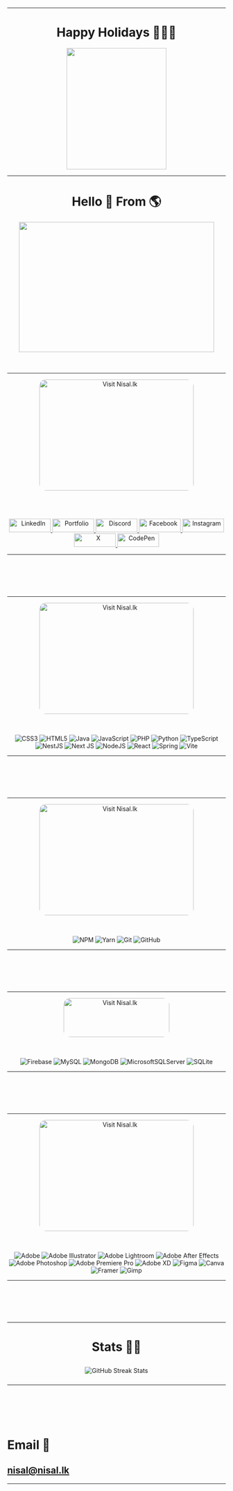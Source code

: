 <hr>
<div align="center">
  <h1>Happy Holidays 🎁🎁🎁</h1>
</div>

<div align="center">
  <img src="https://merryxmas-fawn.vercel.app/api/christmasCard" width="230" height="280" />
</div>



<hr>
<div align="center">
  <h1>Hello 👋 From 🌎 </h1>
</div>



<div align="center">
  <img src="https://github-card-orpin.vercel.app/api/githubCard" width="450" height="300" />
</div>


<br>
<br>

---

<div align="center">
  <a href="https://nisal.lk" target="_blank" rel="noopener noreferrer">
    <img src="https://browser-card.vercel.app/api/browserCard" width="356" height="256" style="border-radius: 15px;" alt="Visit Nisal.lk" />
  </a>
<br>
<br>
<br>
<br>
  <p align="center">
  <a href="https://linkedin.com/in/nisal-herath">
    <img src="https://linkedin-drab-mu.vercel.app/api/linkedin" alt="LinkedIn" width="96" height="31" />
  </a>
  <a href="https://nisal.lk">
    <img src="https://nisallk.vercel.app/api/nisallk" alt="Portfolio" width="96" height="31" />
  </a>
  <a href="https://discord.com/users/790576125678977065">
    <img src="https://discord-tau-peach.vercel.app/api/discord" alt="Discord" width="96" height="31" />
  </a>
  <a href="https://facebook.com/mooncaque">
    <img src="https://fb-iota-steel.vercel.app/api/facebook" alt="Facebook" width="96" height="31" />
  </a>
  <a href="https://instagram.com/mooncaque">
    <img src="https://insta-nu-two.vercel.app/api/insta" alt="Instagram" width="96" height="31" />
  </a>
  <a href="https://x.com/artnisal">
    <img src="https://twitter-ecru-seven.vercel.app/api/twitter" alt="X" width="96" height="31" />
  </a>
  <a href="https://codepen.io/Mooncaque">
    <img src="https://cdpen.vercel.app/api/codepen" alt="CodePen" width="96" height="31" />
  </a>
</p>
</div>

---


<br>
<br>
<br>
<br>








---

<div align="center">
  <a href="https://nisal.lk" target="_blank" rel="noopener noreferrer">
    <img src="https://browser-lang.vercel.app/api/browserCard" width="356" height="256" style="border-radius: 15px;" alt="Visit Nisal.lk" />
  </a>
</div>
<br>
<br>

<div align="center">
  
  ![CSS3](https://img.shields.io/badge/css3-%231572B6.svg?style=for-the-badge&logo=css3&logoColor=white) 
  ![HTML5](https://img.shields.io/badge/html5-%23E34F26.svg?style=for-the-badge&logo=html5&logoColor=white) 
  ![Java](https://img.shields.io/badge/java-%23ED8B00.svg?style=for-the-badge&logo=openjdk&logoColor=white) 
  ![JavaScript](https://img.shields.io/badge/javascript-%23323330.svg?style=for-the-badge&logo=javascript&logoColor=%23F7DF1E) 
  ![PHP](https://img.shields.io/badge/php-%23777BB4.svg?style=for-the-badge&logo=php&logoColor=white) 
  ![Python](https://img.shields.io/badge/python-3670A0?style=for-the-badge&logo=python&logoColor=ffdd54) 
  ![TypeScript](https://img.shields.io/badge/typescript-%23007ACC.svg?style=for-the-badge&logo=typescript&logoColor=white) 
  ![NestJS](https://img.shields.io/badge/nestjs-%23E0234E.svg?style=for-the-badge&logo=nestjs&logoColor=white) 
  ![Next JS](https://img.shields.io/badge/Next-black?style=for-the-badge&logo=next.js&logoColor=white) 
  ![NodeJS](https://img.shields.io/badge/node.js-6DA55F?style=for-the-badge&logo=node.js&logoColor=white) 
  ![React](https://img.shields.io/badge/react-%2320232a.svg?style=for-the-badge&logo=react&logoColor=%2361DAFB) 
  ![Spring](https://img.shields.io/badge/spring-%236DB33F.svg?style=for-the-badge&logo=spring&logoColor=white) 
  ![Vite](https://img.shields.io/badge/vite-%23646CFF.svg?style=for-the-badge&logo=vite&logoColor=white)
</div>

---



<br>
<br>
<br>
<br>

---

<div align="center">
  <a href="https://nisal.lk" target="_blank" rel="noopener noreferrer">
    <img src="https://browser-tool-ruby.vercel.app/api/browserCard" width="356" height="256" style="border-radius: 15px;" alt="Visit Nisal.lk" />
  </a>
</div>
<br>
<br>

<div align="center">

![NPM](https://img.shields.io/badge/NPM-%23CB3837.svg?style=for-the-badge&logo=npm&logoColor=white) 
![Yarn](https://img.shields.io/badge/yarn-%232C8EBB.svg?style=for-the-badge&logo=yarn&logoColor=white) 
![Git](https://img.shields.io/badge/git-%23F05033.svg?style=for-the-badge&logo=git&logoColor=white) 
![GitHub](https://img.shields.io/badge/github-%23121011.svg?style=for-the-badge&logo=github&logoColor=white)
</div>

---

<br>
<br>
<br>
<br>

---

<div align="center">
  <a href="https://nisal.lk" target="_blank" rel="noopener noreferrer">
    <img src="https://ribbon-db.vercel.app/api/ribbon" width="244" height="90" style="border-radius: 15px;" alt="Visit Nisal.lk" />
  </a>
</div>
<br>
<br>

<div align="center">
  
![Firebase](https://img.shields.io/badge/firebase-a08021?style=for-the-badge&logo=firebase&logoColor=ffcd34) 
![MySQL](https://img.shields.io/badge/mysql-4479A1.svg?style=for-the-badge&logo=mysql&logoColor=white) 
![MongoDB](https://img.shields.io/badge/MongoDB-%234ea94b.svg?style=for-the-badge&logo=mongodb&logoColor=white) 
![MicrosoftSQLServer](https://img.shields.io/badge/Microsoft%20SQL%20Server-CC2927?style=for-the-badge&logo=microsoft%20sql%20server&logoColor=white) 
![SQLite](https://img.shields.io/badge/sqlite-%2307405e.svg?style=for-the-badge&logo=sqlite&logoColor=white) 
</div>

---

<br>
<br>
<br>
<br>

---

<div align="center">
  <a href="https://nisal.lk" target="_blank" rel="noopener noreferrer">
    <img src="https://browser-dsign.vercel.app/api/browserCard" width="356" height="256" style="border-radius: 15px;" alt="Visit Nisal.lk" />
  </a>
</div>
<br>
<br>

<div align="center">
  
![Adobe](https://img.shields.io/badge/adobe-%23FF0000.svg?style=for-the-badge&logo=adobe&logoColor=white) 
![Adobe Illustrator](https://img.shields.io/badge/adobe%20illustrator-%23FF9A00.svg?style=for-the-badge&logo=adobe%20illustrator&logoColor=white) 
![Adobe Lightroom](https://img.shields.io/badge/Adobe%20Lightroom-31A8FF.svg?style=for-the-badge&logo=Adobe%20Lightroom&logoColor=white) 
![Adobe After Effects](https://img.shields.io/badge/Adobe%20After%20Effects-9999FF.svg?style=for-the-badge&logo=Adobe%20After%20Effects&logoColor=white) 
![Adobe Photoshop](https://img.shields.io/badge/adobe%20photoshop-%2331A8FF.svg?style=for-the-badge&logo=adobe%20photoshop&logoColor=white) 
![Adobe Premiere Pro](https://img.shields.io/badge/Adobe%20Premiere%20Pro-9999FF.svg?style=for-the-badge&logo=Adobe%20Premiere%20Pro&logoColor=white) 
![Adobe XD](https://img.shields.io/badge/Adobe%20XD-470137?style=for-the-badge&logo=Adobe%20XD&logoColor=#FF61F6) 
![Figma](https://img.shields.io/badge/figma-%23F24E1E.svg?style=for-the-badge&logo=figma&logoColor=white) 
![Canva](https://img.shields.io/badge/Canva-%2300C4CC.svg?style=for-the-badge&logo=Canva&logoColor=white) 
![Framer](https://img.shields.io/badge/Framer-black?style=for-the-badge&logo=framer&logoColor=blue) 
![Gimp](https://img.shields.io/badge/Gimp-657D8B?style=for-the-badge&logo=gimp&logoColor=FFFFFF)
</div>

---


<br>
<br>
<br>
<br>

---

<h1 align="center"> Stats 💪🏻</h1>
<div align="center">
  <img src="https://github-readme-streak-stats.herokuapp.com/?user=nisalherath&theme=swift&hide_border=false" alt="GitHub Streak Stats" style="margin: 10px;"/>
</div>

---

<br>
<br>
<br>
<br>

# Email 📧 
## nisal@nisal.lk

<hr>


